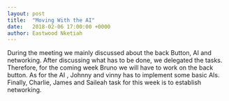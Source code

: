 ```yaml
---
layout: post
title:  "Moving With the AI"
date:   2018-02-06 17:00:00 +0000
author: Eastwood Nketiah
---
```

During the meeting we mainly discussed about the back Button, AI and networking. After discussing what has to be done, we delegated the tasks. Therefore, for the coming week Bruno we will have to work on the back button. As for the AI ,  Johnny and vinny has to implement some basic AIs. Finally, Charlie, James and Saileah task for this week is  to establish networking.
